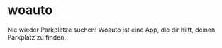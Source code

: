 # woauto

Nie wieder Parkplätze suchen! Woauto ist eine App, die dir hilft, deinen Parkplatz zu finden.
